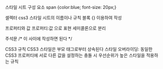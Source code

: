 스타일 시트 구성 요소
span {color:blue; font-size: 20px;}
 
셀렉터
css3 스타일 시트의 이름이나 규칙
블록
{} 이용하여 작성

프로퍼티와 값
프로퍼티:값 으로 표현
세미콜론으로 분리

주석문
/* 이 사이에 작성하면 된다 */

CSS3 규칙
CSS3 스타일은 부모 태그로부터 상속된다
스타일 오버라이딩: 동일한 CSS3 프로퍼티에 서로 다른 값을 설정하는 충돌 시 우선순위가 높은 스타일을 적용하는 규칙 
<style> 태그 사이에 스타일 시트 작성

셀렉터
HTML 태그의 모양을 꾸밀 스타일 시트를 선택하는 기능
예를들어 h3 셀렉터를 사용하면 모든 <h3> 태그에 h3 셀렉터의 스타일이 적용된다

태그 이름 셀렉터
h3, li {color : brown; } 처럼 설정할 수도 있다

class 셀렉터
.warning {color : brown; } 셀렉터 이름 앞에 점을 붙인 경우, 이 셀렉터는 html 태그의 class 속성으로만 지정할 수 있다
body.main {background : aliceblue; } body에서만 사용 가능, main은 body 태그에서만 가능
	
전체 셀렉터
* {color : brown; } 웹 페이지의 모든 태그에 적용된다
	
속성 셀렉터
input[type=text] {color : brown; } 태그의 속성이 일치하는 경우에만 적용된다
	
가상 클래스 셀렉터
li:hover {background : green; } <li> 태그 위에 마우스가 올라가면 green을 출력, 내려가면 원래대로 복귀
